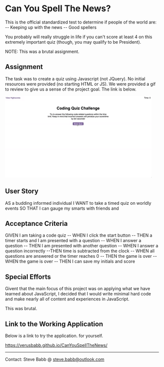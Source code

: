 # Can You Spell The News?
This is the official standardized test to determine if people of the world are:
-- Keeping up with the news
-- Good spellers

You probably will really struggle in life if you can't score at least 4 on this extremely important quiz (though, you may qualify to be President).

NOTE:  This was a brutal assignment.

## Assignment

The task was to create a quiz using Javascript (not JQuery).  No initial resources were provided (no starting HTML or JS).  We were provided a gif to review to give us a sense of the project goal.  The link is below.

![](https://github.com/verusbabb/CanYouSpellTheNews/blob/main/Assets/04-web-apis-homework-demo.gif)

## User Story

AS a budding informed individual
I WANT to take a timed quiz on worldly events
SO THAT I can gauge my smarts with friends and

## Acceptance Criteria

GIVEN I am taking a code quiz
    -- WHEN I click the start button
        -- THEN a timer starts and I am presented with a question
    -- WHEN I answer a question
        -- THEN I am presented with another question
    -- WHEN I answer a question incorrectly
        --THEN time is subtracted from the clock
    -- WHEN all questions are answered or the timer reaches 0
        -- THEN the game is over
    -- WHEN the game is over
        -- THEN I can save my initials and score   

## Special Efforts
Givent that the main focus of this project was on applying what we have learned about JavaScript, I decided that I would write minimal hard code and make nearly all of content and experiences in JavaScript.

This was brutal.

## Link to the Working Application
Below is a link to try the application. for yourself.  

https://verusbabb.github.io/CanYouSpellTheNews/

----
Contact:  Steve Babb @ steve.babb@outlook.com
